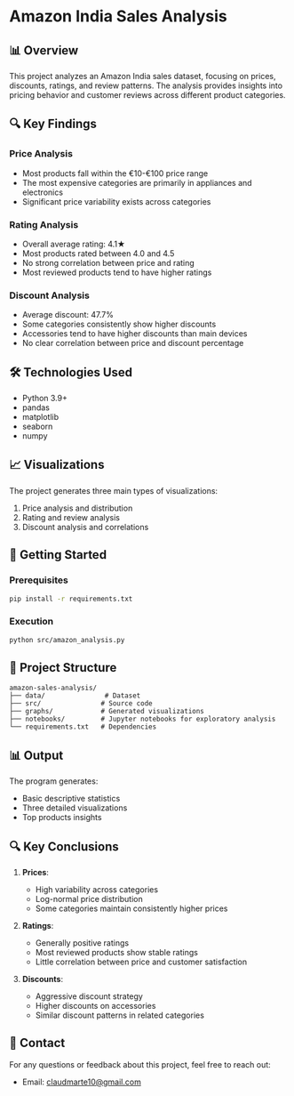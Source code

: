 # Amazon India Sales Analysis

## 📊 Overview
This project analyzes an Amazon India sales dataset, focusing on prices, discounts, ratings, and review patterns. The analysis provides insights into pricing behavior and customer reviews across different product categories.

## 🔍 Key Findings

### Price Analysis
- Most products fall within the €10-€100 price range
- The most expensive categories are primarily in appliances and electronics
- Significant price variability exists across categories

### Rating Analysis
- Overall average rating: 4.1★
- Most products rated between 4.0 and 4.5
- No strong correlation between price and rating
- Most reviewed products tend to have higher ratings

### Discount Analysis
- Average discount: 47.7%
- Some categories consistently show higher discounts
- Accessories tend to have higher discounts than main devices
- No clear correlation between price and discount percentage

## 🛠️ Technologies Used
- Python 3.9+
- pandas
- matplotlib
- seaborn
- numpy

## 📈 Visualizations
The project generates three main types of visualizations:
1. Price analysis and distribution
2. Rating and review analysis
3. Discount analysis and correlations

## 🚀 Getting Started

### Prerequisites
```bash
pip install -r requirements.txt
```

### Execution
```bash
python src/amazon_analysis.py
```

## 📁 Project Structure
```
amazon-sales-analysis/
├── data/               # Dataset
├── src/               # Source code
├── graphs/            # Generated visualizations
├── notebooks/         # Jupyter notebooks for exploratory analysis
└── requirements.txt   # Dependencies
```

## 📊 Output
The program generates:
- Basic descriptive statistics
- Three detailed visualizations
- Top products insights

## 🔍 Key Conclusions
1. **Prices**:
   - High variability across categories
   - Log-normal price distribution
   - Some categories maintain consistently higher prices

2. **Ratings**:
   - Generally positive ratings
   - Most reviewed products show stable ratings
   - Little correlation between price and customer satisfaction

3. **Discounts**:
   - Aggressive discount strategy
   - Higher discounts on accessories
   - Similar discount patterns in related categories

## 📧 Contact
For any questions or feedback about this project, feel free to reach out:
- Email: claudmarte10@gmail.com





